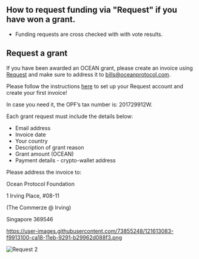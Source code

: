 ## How to request funding via "Request" if you have won a grant.

- Funding requests are cross checked with with vote results.


## Request a grant


If you have been awarded an OCEAN grant, please create an invoice using [Request](https://invoicing.request.network/) and make sure to address it to bills@oceanprotocol.com.

Please follow the instructions [here](https://support.request.network/getting-started-guide) to set up your Request account and create your first invoice!

In case you need it, the OPF’s tax number is: 201729912W.

Each grant request must include the details below:
* Email address
* Invoice date
* Your country
* Description of grant reason
* Grant amount (OCEAN)
* Payment details - crypto-wallet address

Please address the invoice to:

Ocean Protocol Foundation

1 Irving Place, #08-11

(The Commerze @ Irving)

Singapore 369546

https://user-images.githubusercontent.com/73855248/121613083-f9913100-ca18-11eb-9291-b29962d088f3.png

![Request 2](https://user-images.githubusercontent.com/73855248/121613094-fe55e500-ca18-11eb-9978-a6ad2d1705fd.png)

